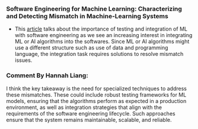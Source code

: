 ### Software Engineering for Machine Learning: Characterizing and Detecting Mismatch in Machine-Learning Systems

- This [article](https://insights.sei.cmu.edu/blog/software-engineering-for-machine-learning-characterizing-and-detecting-mismatch-in-machine-learning-systems/) talks about the importance of testing and integration of ML with software engineering as we see an increasing interest in integrating ML or AI algorithms into the softwares. Since ML or AI algorithms might use a different structure such as use of data and programming language, the integration task requires solutions to resolve mismatch issues.

### Comment By Hannah Liang:
I think the key takeaway is the need for specialized techniques to address these mismatches. These could include robust testing frameworks for ML models, ensuring that the algorithms perform as expected in a production environment, as well as integration strategies that align with the requirements of the software engineering lifecycle. Such approaches ensure that the system remains maintainable, scalable, and reliable.